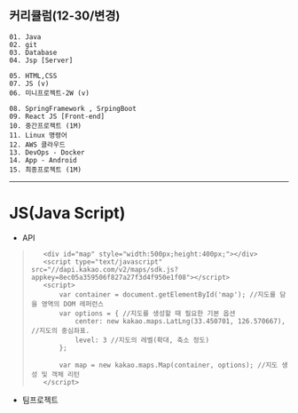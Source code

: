 ## 커리큘럼(12-30/변경)
```
01. Java
02. git
03. Database 
04. Jsp [Server]

05. HTML,CSS 
07. JS (v)
06. 미니프로젝트-2W (v)

08. SpringFramework , SrpingBoot
09. React JS [Front-end]
10. 중간프로젝트 (1M)
11. Linux 명령어
12. AWS 클라우드
13. DevOps - Docker
14. App - Android
15. 최종프로젝트 (1M)
```
---
# JS(Java Script)
+ API
> ```
>    <div id="map" style="width:500px;height:400px;"></div>
>    <script type="text/javascript" src="//dapi.kakao.com/v2/maps/sdk.js?appkey=8ec05a359506f827a27f3d4f950e1f08"></script>
>    <script>
>        var container = document.getElementById('map'); //지도를 담을 영역의 DOM 레퍼런스
>        var options = { //지도를 생성할 때 필요한 기본 옵션
>            center: new kakao.maps.LatLng(33.450701, 126.570667), //지도의 중심좌표.
>            level: 3 //지도의 레벨(확대, 축소 정도)
>        };
>
>        var map = new kakao.maps.Map(container, options); //지도 생성 및 객체 리턴
>    </script>
> ```

+ 팀프로젝트